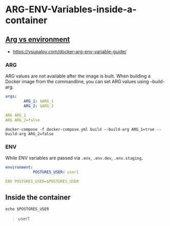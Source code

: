 # ARG-ENV-Variables-inside-a-container

## [Arg vs environment](https://vsupalov.com/docker-arg-vs-env/)
* https://vsupalov.com/docker-arg-env-variable-guide/

### ARG

ARG values are not available after the image is built. 
When building a Docker image from the commandline, you can set ARG values using –build-arg. 

```yaml
args:
        ARG_1: $ARG_1
        ARG_2: $ARG_2
```

```yaml
ARG ARG_1
ARG ARG_2=false
```

```shell
docker-compose -f docker-compose.yml build --build-arg ARG_1=true --build-arg ARG_2=false
```

### ENV

While ENV variables are passed via `.env`, `.env.dev`, `.env.staging`.

```yaml
environment:
            POSTGRES_USER: user1
```

```yaml
ENV POSTGRES_USER=$POSTGRES_USER
```

## Inside the container

```shell
echo $POSTGRES_USER
```
> user1
